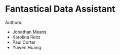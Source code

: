 Fantastical Data Assistant
====

Authors:
<ul>
<li> Jonathan Means </li>
<li> Karolina Reitz </li>
<li> Paul Corter </li>
<li> Yuwen Huang </li>
</ul>